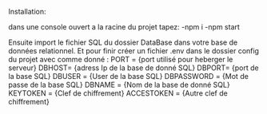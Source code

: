 Installation:

dans une console ouvert a la racine du projet tapez:
-npm i
-npm start

Ensuite import le fichier SQL du dossier DataBase dans votre base de données relationnel.
Et pour finir créer un fichier .env dans le dossier config du projet avec comme donné :
PORT = {port utilisé pour heberger le serveur}
DBHOST= {adress Ip de la base de donné SQL}
DBPORT= {port de la base SQL}
DBUSER = {User de la base SQL}
DBPASSWORD = {Mot de passe de la base SQL}
DBNAME = {Nom de la base de donné SQL}
KEYTOKEN = {Clef de chiffrement}
ACCESTOKEN = {Autre clef de chiffrement}
